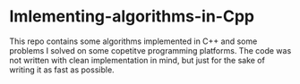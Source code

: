 # Imlementing-algorithms-in-Cpp

This repo contains some algorithms implemented in C++ and some problems I solved on some copetitve programming platforms. The code was not written with clean implementation in mind, but just for the sake of writing it as fast as possible.
